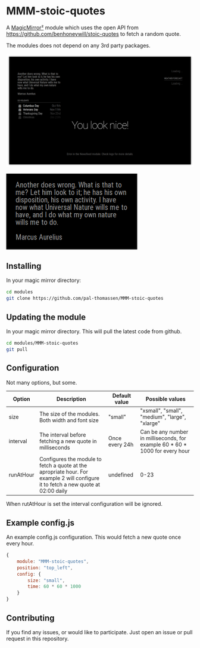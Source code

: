 # MMM-stoic-quotes

A [MagicMirror²](https://magicmirror.builders/) module which uses the open API from <https://github.com/benhoneywill/stoic-quotes> to fetch a random quote.

The modules does not depend on any 3rd party packages.

![Whole mirror with quote on upper left](screenshot%20whole%20mirror.png)

![Just the quote up close](screenshot%20just%20module.png)

## Installing

In your magic mirror directory:

```bash
cd modules
git clone https://github.com/pal-thomassen/MMM-stoic-quotes
```

## Updating the module

In your magic mirror directory. This will pull the latest code from github.

```bash
cd modules/MMM-stoic-quotes
git pull
```

## Configuration

Not many options, but some.

| Option | Description | Default value | Possible values |
|--------|-------------|---------------|-----------------|
| size   | The size of the modules. Both width and font size | "small" | "xsmall", "small", "medium", "large", "xlarge" |
| interval   | The interval before fetching a new quote in milliseconds | Once every 24h | Can be any number in milliseconds, for example 60 * 60 * 1000 for every hour |
| runAtHour | Configures the module to fetch a quote at the apropriate hour. For example 2 will configure it to fetch a new quote at 02:00 daily | undefined | 0-23 |

When rutAtHour is set the interval configuration will be ignored.

## Example config.js

An example config.js configuration. This would fetch a new quote once every hour.

```javascript
{
	module: "MMM-stoic-quotes",
	position: "top_left",
	config: {
		size: "small",
		time: 60 * 60 * 1000
	}
}
```

## Contributing

If you find any issues, or would like to participate. Just open an issue or pull request in this repository.
